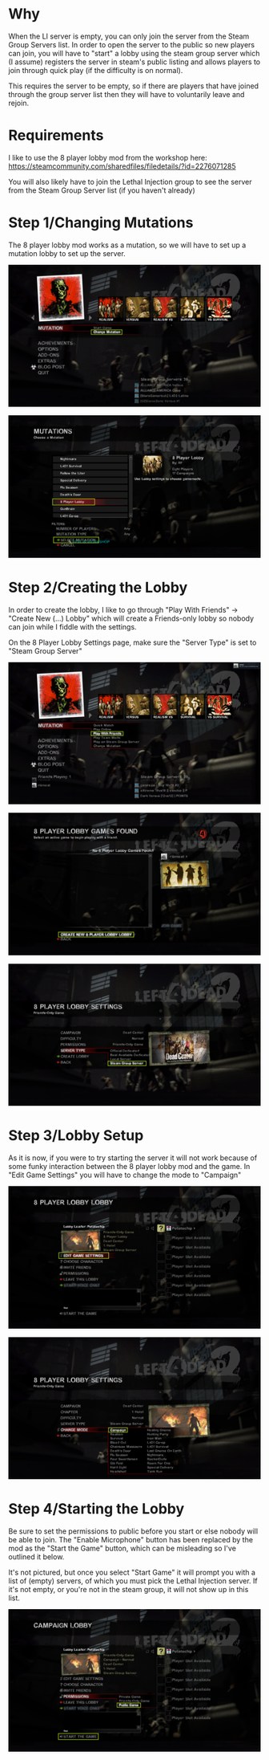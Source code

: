 # Why

When the LI server is empty, you can only join the server from the Steam Group Servers list. In order to open the server to the public so new players can join, you will have to "start" a lobby using the steam group server which (I assume) registers the server in steam's public listing and allows players to join through quick play (if the difficulty is on normal).

This requires the server to be empty, so if there are players that have joined through the group server list then they will have to voluntarily leave and rejoin.

# Requirements

I like to use the 8 player lobby mod from the workshop here: https://steamcommunity.com/sharedfiles/filedetails/?id=2276071285

You will also likely have to join the Lethal Injection group to see the server from the Steam Group Server list (if you haven't already)

# Step 1/Changing Mutations

The 8 player lobby mod works as a mutation, so we will have to set up a mutation lobby to set up the server.

![Step 2](./pics/step2.png)

![Step 3](./pics/step3.png)

# Step 2/Creating the Lobby

In order to create the lobby, I like to go through "Play With Friends" -> "Create New (...) Lobby" which will create a Friends-only lobby so nobody can join while I fiddle with the settings. 

On the 8 Player Lobby Settings page, make sure the "Server Type" is set to "Steam Group Server"

![Step 4](./pics/step4.png)

![Step 5](./pics/step5.png)

![Step 6](./pics/step6.png)

# Step 3/Lobby Setup

As it is now, if you were to try starting the server it will not work because of some funky interaction between the 8 player lobby mod and the game. In "Edit Game Settings" you will have to change the mode to "Campaign"

![Step 7](./pics/step7.png)

![Step 8](./pics/step8.png)

# Step 4/Starting the Lobby

Be sure to set the permissions to public before you start or else nobody will be able to join. The "Enable Microphone" button has been replaced by the mod as the "Start the Game" button, which can be misleading so I've outlined it below.

It's not pictured, but once you select "Start Game" it will prompt you with a list of (empty) servers, of which you must pick the Lethal Injection server. If it's not empty, or you're not in the steam group, it will not show up in this list.

![Step 9](./pics/step9.png)
